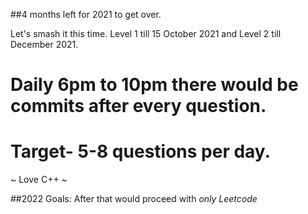 ##4 months left for 2021 to get over.

Let's smash it this time. Level 1 till 15 October 2021 and Level 2 till December 2021.

# Daily 6pm to 10pm there would be commits after every question.
# Target- 5-8 questions per day.

~ Love C++ ~

##2022 Goals: 
After that would proceed with _only Leetcode_ 